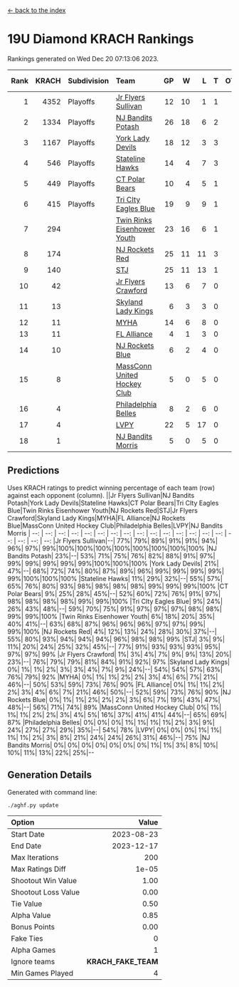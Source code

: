 [<- back to the index](readme.md)
# 19U Diamond KRACH Rankings
Rankings generated on Wed Dec 20 07:13:06 2023.

Rank|KRACH|Subdivision|Team|GP|W|L|T|OTW|OTL|SoS|Exp Wins|Win Diff
---:|---:|:---|:---|---:|---:|---:|---:|---:|---:|---:|---:|---:
1|4352|Playoffs|[Jr Flyers Sullivan](https://gamesheetstats.com/seasons/3663/teams/140859/schedule)|12|10|1|1|1|0|670|11.3|-0.0
2|1334|Playoffs|[NJ Bandits Potash](https://gamesheetstats.com/seasons/3663/teams/140857/schedule)|26|18|6|2|0|0|835|19.8|-0.0
3|1167|Playoffs|[York Lady Devils](https://gamesheetstats.com/seasons/3663/teams/140856/schedule)|18|12|3|3|0|0|623|14.3|-0.0
4|546|Playoffs|[Stateline Hawks](https://gamesheetstats.com/seasons/3663/teams/141851/schedule)|14|4|7|3|0|1|1498|6.3|-0.0
5|449|Playoffs|[CT Polar Bears](https://gamesheetstats.com/seasons/3663/teams/140853/schedule)|10|4|5|1|0|0|1279|5.3|-0.0
6|415|Playoffs|[Tri CIty Eagles Blue](https://gamesheetstats.com/seasons/3663/teams/140852/schedule)|19|9|9|1|1|0|907|10.3|-0.0
7|294||[Twin Rinks Eisenhower Youth](https://gamesheetstats.com/seasons/3663/teams/140861/schedule)|23|16|6|1|0|0|255|17.3|-0.0
8|174||[NJ Rockets Red](https://gamesheetstats.com/seasons/3663/teams/140855/schedule)|25|11|11|3|1|1|548|13.3|-0.0
9|140||[STJ](https://gamesheetstats.com/seasons/3663/teams/140858/schedule)|25|11|13|1|0|0|449|12.3|-0.0
10|42||[Jr Flyers Crawford](https://gamesheetstats.com/seasons/3663/teams/140862/schedule)|13|6|7|0|0|1|101|6.9|0.0
11|13||[Skyland Lady Kings](https://gamesheetstats.com/seasons/3663/teams/140865/schedule)|6|3|3|0|0|0|70|3.9|0.0
12|11||[MYHA](https://gamesheetstats.com/seasons/3663/teams/140863/schedule)|14|6|8|0|0|0|69|6.9|0.0
13|11||[FL Alliance](https://gamesheetstats.com/seasons/3663/teams/156907/schedule)|4|1|3|0|0|0|278|1.9|0.0
14|10||[NJ Rockets Blue](https://gamesheetstats.com/seasons/3663/teams/140867/schedule)|6|2|4|0|0|0|129|2.9|0.0
15|8||[MassConn United Hockey Club](https://gamesheetstats.com/seasons/3663/teams/140854/schedule)|5|0|5|0|0|0|493|0.9|0.0
16|4||[Philadelphia Belles](https://gamesheetstats.com/seasons/3663/teams/140864/schedule)|8|2|6|0|0|0|37|2.9|0.0
17|4||[LVPY](https://gamesheetstats.com/seasons/3663/teams/140860/schedule)|22|5|17|0|0|0|216|5.9|0.0
18|1||[NJ Bandits Morris](https://gamesheetstats.com/seasons/3663/teams/140866/schedule)|5|0|5|0|0|0|107|0.9|0.0

## Predictions
Uses KRACH ratings to predict winning percentage of each team (row) against each opponent (column).
||Jr Flyers Sullivan|NJ Bandits Potash|York Lady Devils|Stateline Hawks|CT Polar Bears|Tri CIty Eagles Blue|Twin Rinks Eisenhower Youth|NJ Rockets Red|STJ|Jr Flyers Crawford|Skyland Lady Kings|MYHA|FL Alliance|NJ Rockets Blue|MassConn United Hockey Club|Philadelphia Belles|LVPY|NJ Bandits Morris
| --: | --: | --: | --: | --: | --: | --: | --: | --: | --: | --: | --: | --: | --: | --: | --: | --: | --: | --: 
|Jr Flyers Sullivan|--| 77%| 79%| 89%| 91%| 91%| 94%| 96%| 97%| 99%|100%|100%|100%|100%|100%|100%|100%|100%
|NJ Bandits Potash| 23%|--| 53%| 71%| 75%| 76%| 82%| 88%| 91%| 97%| 99%| 99%| 99%| 99%| 99%|100%|100%|100%
|York Lady Devils| 21%| 47%|--| 68%| 72%| 74%| 80%| 87%| 89%| 96%| 99%| 99%| 99%| 99%| 99%|100%|100%|100%
|Stateline Hawks| 11%| 29%| 32%|--| 55%| 57%| 65%| 76%| 80%| 93%| 98%| 98%| 98%| 98%| 99%| 99%| 99%|100%
|CT Polar Bears|  9%| 25%| 28%| 45%|--| 52%| 60%| 72%| 76%| 91%| 97%| 98%| 98%| 98%| 98%| 99%| 99%|100%
|Tri CIty Eagles Blue|  9%| 24%| 26%| 43%| 48%|--| 59%| 70%| 75%| 91%| 97%| 97%| 97%| 98%| 98%| 99%| 99%|100%
|Twin Rinks Eisenhower Youth|  6%| 18%| 20%| 35%| 40%| 41%|--| 63%| 68%| 87%| 96%| 96%| 96%| 97%| 97%| 99%| 99%|100%
|NJ Rockets Red|  4%| 12%| 13%| 24%| 28%| 30%| 37%|--| 55%| 80%| 93%| 94%| 94%| 94%| 96%| 98%| 98%| 99%
|STJ|  3%|  9%| 11%| 20%| 24%| 25%| 32%| 45%|--| 77%| 91%| 93%| 93%| 93%| 95%| 97%| 97%| 99%
|Jr Flyers Crawford|  1%|  3%|  4%|  7%|  9%|  9%| 13%| 20%| 23%|--| 76%| 79%| 79%| 81%| 84%| 91%| 92%| 97%
|Skyland Lady Kings|  0%|  1%|  1%|  2%|  3%|  3%|  4%|  7%|  9%| 24%|--| 54%| 54%| 57%| 63%| 76%| 79%| 92%
|MYHA|  0%|  1%|  1%|  2%|  2%|  3%|  4%|  6%|  7%| 21%| 46%|--| 50%| 53%| 59%| 73%| 76%| 90%
|FL Alliance|  0%|  1%|  1%|  2%|  2%|  3%|  4%|  6%|  7%| 21%| 46%| 50%|--| 52%| 59%| 73%| 76%| 90%
|NJ Rockets Blue|  0%|  1%|  1%|  2%|  2%|  2%|  3%|  6%|  7%| 19%| 43%| 47%| 48%|--| 56%| 71%| 74%| 89%
|MassConn United Hockey Club|  0%|  1%|  1%|  1%|  2%|  2%|  3%|  4%|  5%| 16%| 37%| 41%| 41%| 44%|--| 65%| 69%| 87%
|Philadelphia Belles|  0%|  0%|  0%|  1%|  1%|  1%|  1%|  2%|  3%|  9%| 24%| 27%| 27%| 29%| 35%|--| 54%| 78%
|LVPY|  0%|  0%|  0%|  1%|  1%|  1%|  1%|  2%|  3%|  8%| 21%| 24%| 24%| 26%| 31%| 46%|--| 75%
|NJ Bandits Morris|  0%|  0%|  0%|  0%|  0%|  0%|  0%|  1%|  1%|  3%|  8%| 10%| 10%| 11%| 13%| 22%| 25%|--

## Generation Details

Generated with command line:
```
./aghf.py update
```

| Option | Value |
| :----- | ----: |
| Start Date | 2023-08-23 |
| End Date | 2023-12-17 |
| Max Iterations | 200 |
| Max Ratings Diff | 1e-05 |
| Shootout Win Value | 1.00 |
| Shootout Loss Value | 0.00 |
| Tie Value | 0.50 |
| Alpha Value | 0.85 |
| Bonus Points | 0.00 |
| Fake Ties | 0 |
| Alpha Games | 1 |
| Ignore teams | __KRACH_FAKE_TEAM__ |
| Min Games Played | 4 |

